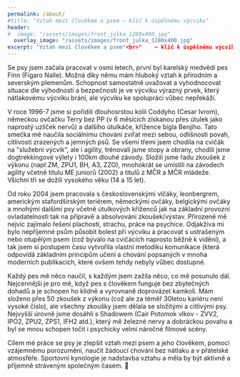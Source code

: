 ```yaml
---
permalink: /about/
#title: "Vztah mezi člověkem a psem – klíč k úspěšnému výcviku"
header:
#  image: "/assets/images/front_julka_1280x400.jpg"
  overlay_image: "/assets/images/front_julka_1280x400.jpg"
excerpt: "Vztah mezi člověkem a psem"<br>"    – klíč k úspěšnému výcviku"<br><br><br><br><br><br>
---
```

 
Se psy jsem začala pracovat v osmi letech, první byl karelský medvědí pes Finn (Figaro Nalle). Možná díky němu mám hluboký vztah k přírodním a severským plemenům. Schopnost samostatně uvažovat a vyhodnocovat situace dle výhodnosti a bezpečnosti je ve výcviku výrazný prvek, který nátlakovému výcviku brání, ale výcviku ke spolupráci vůbec nepřekáží.

V roce 1996-7 jsme si pořídili dlouhosrstou kolii Coddyho (Cesar Ivrom), německou ovčačku Terry bez PP (v 6 měsících získanou přes útulek jako naprostý uzlíček nervů) a dalšího útulkáče, křížence bígla Benjiho. Tato smečka mě naučila sociálnímu chování zvířat mezi sebou, odlišnosti povah, citlivosti zrazených a jemných psů. Se všemi třemi jsem chodila na cvičák na "služební výcvik", ale i agility, trénovali jsme stopy a obrany, chodili jsme dogtrekkingové výlety i 100km dlouhé závody. Složili jsme řadu zkoušek z výkonu (např.ZM, ZPU1, BH, A3, ZZO), mnohokrát se umístili na závodech agility včetně titulu ME juniorů (2002) a titulů z MČR a MČR mládeže. Všichni tři se dožili vysokého věku (14 a 15 let).

Od roku 2004 jsem pracovala s československými vlčáky, leonbergrem, americkým stafordšírským teriérem, německými ovčáky, belgickými ovčáky a mnohými dalšími psy včetně útulkových kříženců jak na základní provozní ovladatelnosti tak na přípravě a absolvování zkoušek/výstav. Přirozeně mě nejvíc zajímalo řešení plachosti, strachu, práce na psychice. Odjakživa mi bylo nepříjemné psům působit bolest při výcviku a pracovat s ustrašeným nebo otupělým psem (což bývalo na cvičácích naprosto běžně k vidění), a tak jsem si postupem času vytvořila vlastní metodiku komunikace (která odpovídá základním principům učení a chování popsaných v mnoha moderních publikacích, které ovšem tehdy nebyly vůbec dostupné.

Každý pes mě něco naučil, s každým jsem zažila něco, co mě posunulo dál. Nejcennější je pro mě, když pes s člověkem funguje bez zbytečných dohadů a je schopen ho klidně a vyrovnaně doprovázet kamkoli. Mám složeno přes 50 zkoušek z výkonu (což ale za téměř 30letou kariéru není vysoké číslo), ale všechny zkoušky jsem dělala se složitými a citlivými psy. Nejvyšší úrovně jsme dosáhli s Shadowem (Cair Potomok vlkov - ZVV2, IPO2, ZPU2, ZPS1, IFH2 atd.), který mě železné nervy a dobráckou povahu a byl se mnou schopen točit i psychicky velmi náročné filmové scény.

Cílem mé práce se psy je zlepšit vztah mezi psem a jeho člověkem, pomoci vzájemnému porozumění, naučit žádoucí chování bez nátlaku a v přátelské atmosféře. Sportovní kynologie je nadstavba vztahu a měla by být aktivně a příjemně stráveným společným časem. 🐾


